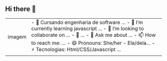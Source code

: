 ## Hi there 👋

<!--
**elens21/elens21** is a ✨ _special_ ✨ repository because its `README.md` (this file) appears on your GitHub profile.

Here are some ideas to get you started:

- 🔭 Estudando engenharia de software ...
- 🌱 I’m currently learning javascript ...
- 👯 I’m looking to collaborate on ...
- 🤔 I’m looking for help with ...
- 💬 Ask me about ...
- 📫 How to reach me: ...
- 😄 Pronouns: She/her - Ela/dela...
- ⚡ Tecnologias: Html/CSS/Javascript ...
-->
<table>
    <tr>
        <td>imagem</td>
        <td font-family: monospace; font-size: 16px>
                    - 🔭 Cursando engenharia de software ...
                    - 🌱 I’m currently learning javascript ...
                    - 👯 I’m looking to collaborate on ...
                    - 🤔  ...
                    - 💬 Ask me about ...
                    - 📫 How to reach me: ...
                    - 😄 Pronouns: She/her - Ela/dela...
                    - ⚡ Tecnologias: Html/CSS/Javascript ...
        </td>   
    </tr>
</table>
